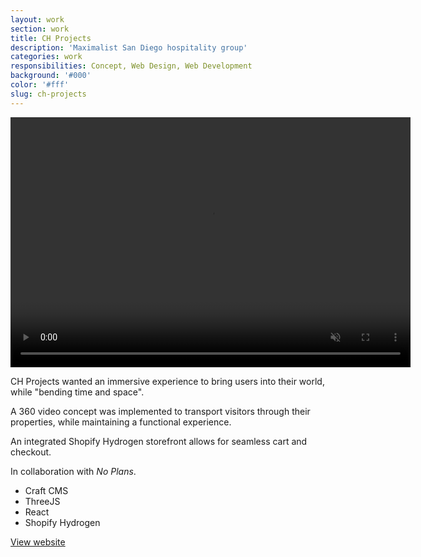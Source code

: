 ```yaml
---
layout: work
section: work
title: CH Projects
description: 'Maximalist San Diego hospitality group'
categories: work
responsibilities: Concept, Web Design, Web Development
background: '#000'
color: '#fff'
slug: ch-projects
---
```


<div>
  <video loop muted playsinline id="{{ page.slug }}" class="browser_img" title="{{ page.title }}"
    preload="auto" width="640" height="400" data-setup="{}">
    <source src="https://assets.andrevv.com/chprojects.mp4" type='video/mp4'>
  </video>
</div>

<p>
  CH Projects wanted an immersive experience to bring users into their world, while "bending time and space". 
</p>
<p>
  A 360 video concept was implemented to transport visitors through their properties, while maintaining a functional experience.
</p>
<p>
  An integrated Shopify Hydrogen storefront allows for seamless cart and checkout.
</p>

<p>
  In collaboration with <em>No Plans</em>.
</p>

<ul class="tags">
  <li>Craft CMS</li>
  <li>ThreeJS</li>
  <li>React</li>
  <li>Shopify Hydrogen</li>
</ul>

<a href="https://ch-projects.com/" class="button" rel="external">View website</a>
